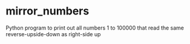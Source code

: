 # mirror_numbers
Python program to print out all numbers 1 to 100000 that read the same reverse-upside-down as right-side up
